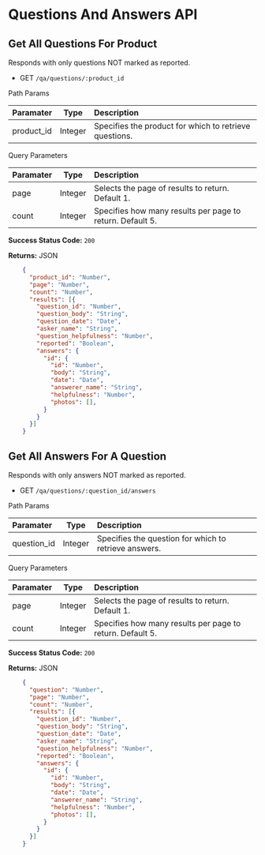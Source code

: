 # Questions And Answers API
## Get All Questions For Product
 Responds with only questions NOT marked as reported.
* GET `/qa/questions/:product_id`

Path Params

| **Paramater** | **Type** | **Description** |
|:----------|:----:|:-----------|
| product_id | Integer | Specifies the product for which to retrieve questions.

Query Parameters

| **Paramater** | **Type** | **Description** |
|:----------|:----:|:-----------|
| page | Integer | Selects the page of results to return. Default 1. |
| count | Integer | Specifies how many results per page to return. Default 5.

**Success Status Code:** `200`

**Returns:** JSON

```json
    {
      "product_id": "Number",
      "page": "Number",
      "count": "Number",
      "results": [{
        "question_id": "Number",
        "question_body": "String",
        "question_date": "Date",
        "asker_name": "String",
        "question_helpfulness": "Number",
        "reported": "Boolean",
        "answers": {
          "id": {
            "id": "Number",
            "body": "String",
            "date": "Date",
            "answerer_name": "String",
            "helpfulness": "Number",
            "photos": [],
          }
        }
      }]
    }
```

## Get All Answers For A Question
 Responds with only answers NOT marked as reported.
* GET `/qa/questions/:question_id/answers`

Path Params

| **Paramater** | **Type** | **Description** |
|:----------|:----:|:-----------|
| question_id | Integer | Specifies the question for which to retrieve answers.

Query Parameters

| **Paramater** | **Type** | **Description** |
|:----------|:----:|:-----------|
| page | Integer | Selects the page of results to return. Default 1. |
| count | Integer | Specifies how many results per page to return. Default 5.


**Success Status Code:** `200`

**Returns:** JSON

```json
    {
      "question": "Number",
      "page": "Number",
      "count": "Number",
      "results": [{
        "question_id": "Number",
        "question_body": "String",
        "question_date": "Date",
        "asker_name": "String",
        "question_helpfulness": "Number",
        "reported": "Boolean",
        "answers": {
          "id": {
            "id": "Number",
            "body": "String",
            "date": "Date",
            "answerer_name": "String",
            "helpfulness": "Number",
            "photos": [],
          }
        }
      }]
    }
```
